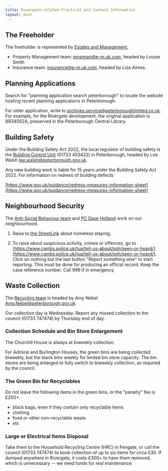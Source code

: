 ```yaml
---
title: Rivergate-related Practical and Contact Information
layout: post
---
```


## The Freeholder
The freeholder is represented by [Estates and Management](https://www.e-m.uk.com),

- Property Management team: [propman@e-m.uk.com](mailto:propman@e-m.uk.com), headed by Louise Smith
- Insurance team: [insurance@e-m.uk.com](mailto:insurance@e-m.uk.com), headed by Liza Aimes.

## Planning Applications
Search for "planning application search peterborough" to locate the website hosting recent planning applications in Peterborough.

For older application, write to [archives.service@peterboroughlimited.co.uk](mailto:archives.service@peterboroughlimited.co.uk). For example, for the Rivergate development, the original application is BR34562A, preserved in the Peterborough Central Library.

## Building Safety
Under the Builidng Safety Act 2022, the local regulator of building safety is the [Building Control Unit](https://www.peterborough.gov.uk/council/planning-and-development/building-regulations) (01733 453422) in Peterborough, headed by Lee Walsh [lee.walsh@peterborough.gov.uk](mailto:lee.walsh@peterborough.gov.uk).

Any new building work is liable for 15 years under the Building Safety Act 2022. For information on redress of building defects:

[https://www.gov.uk/guidance/redress-measures-information-sheet](https://www.gov.uk/guidance/redress-measures-information-sheet)

## Neighbourhood Security
The [Anti-Social Behaviour team](mailto:antisocialbehaviour@peterborough.gov.uk) and [PC Dave Holland](mailto:Dave.Holland@cambs.police.uk) work on our neighbourhood.

1. Raise to [the StreetLink](https://thestreetlink.org.uk/) about homeless staying;

2. To raise about suspicious activity, crimes or offences, go to [https://www.cambs.police.uk/tua/tell-us-about/soh/seen-or-heard/](https://www.cambs.police.uk/tua/tell-us-about/soh/seen-or-heard/). Click on nothing but the last button "Report something else" to start reporting. This *must* be done for producing an official record. Keep the case reference number. Call 999 if in emergency.

## Waste Collection
The [Recycling team](mailto:recycling@peterborough.gov.uk) is headed by Amy Nebel [Amy.Nebel@peterborough.gov.uk](mailto:Amy.Nebel@peterborough.gov.uk).

Our collection day is Wednesday. Report any missed collection to the council (01733 747474) by Thursday end of day.

### Collection Schedule and Bin Store Enlargement
The Churchill House is always at biweekly collection.

For Admiral and Burlington Houses, the green bins are being collected biweekly, but the black bins weekly for limited bin store capacity. The bin stores are being enlarged to fully switch to biweekly collection, as required by the council.

### The Green Bin for Recyclables
Do not leave the following items in the green bins, or the "penalty" fee is £200+.

- black bags, even if they contain only recyclable items
- clothing
- food or other non-recyclable waste
- etc

### Large or Electrical Items Disposal
Take them to the Household Recycling Centre (HRC) in Fengate, or call the council (01733 747474) to book collection of up to six items for circa £30. If dumped anywhere in Rivergate, it costs £300+ to have them removed, which is unnecessary -- we need funds for *real* maintenance.
